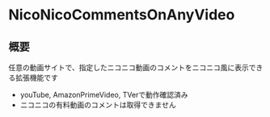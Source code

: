 # NicoNicoCommentsOnAnyVideo

## 概要
任意の動画サイトで、指定したニコニコ動画のコメントをニコニコ風に表示できる拡張機能です

- youTube, AmazonPrimeVideo, TVerで動作確認済み
- ニコニコの有料動画のコメントは取得できません